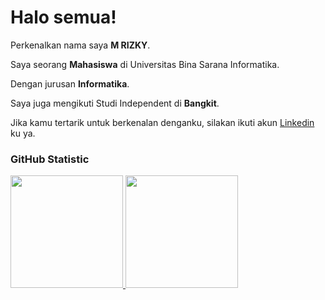 # Halo semua! 

Perkenalkan nama saya **M RIZKY**.<br>

Saya seorang **Mahasiswa** di Universitas Bina Sarana Informatika.<br>

Dengan jurusan **Informatika**.<br>

Saya juga mengikuti Studi Independent di **Bangkit**.<br>

Jika kamu tertarik untuk berkenalan denganku, silakan ikuti akun [Linkedin](https://www.linkedin.com/in/m-rizky-1925a5319/) ku ya.

### GitHub Statistic
<p align="left">
<a href="https://github.com/kikimuhammadd">
  <img height="180em" src="https://github-readme-stats-eight-theta.vercel.app/api?username=penuliscode&show_icons=true&theme=algolia&include_all_commits=true&count_private=true"/>
  <img height="180em" src="https://github-readme-stats-eight-theta.vercel.app/api/top-langs/?username=penuliscode&layout=compact&theme=algolia"/>
</a>
</p>
